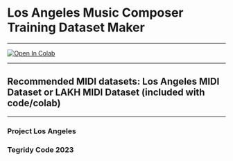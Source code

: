 # Los Angeles Music Composer Training Dataset Maker

***

[![Open In Colab][colab-badge]][colab-notebook3]

[colab-notebook3]: <https://colab.research.google.com/github/asigalov61/Los-Angeles-Music-Composer/blob/main/Training-Data/Los_Angeles_Music_Composer_Training_Dataset_Maker.ipynb>
[colab-badge]: <https://colab.research.google.com/assets/colab-badge.svg>

***

## Recommended MIDI datasets: Los Angeles MIDI Dataset or LAKH MIDI Dataset (included with code/colab)

***

### Project Los Angeles
### Tegridy Code 2023
